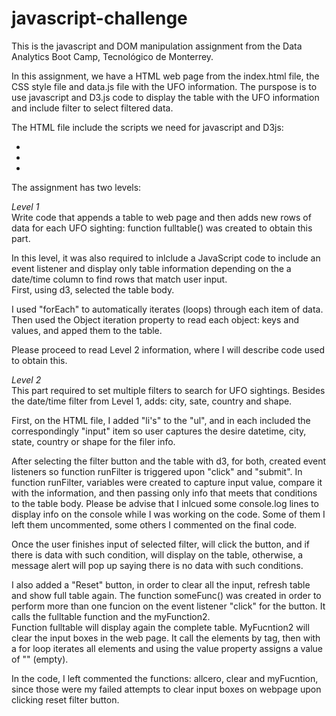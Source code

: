 # javascript-challenge


This is the javascript and DOM manipulation assignment from the Data Analytics Boot Camp, Tecnológico de Monterrey.  

In this assignment, we have a HTML web page from the index.html file, the CSS style file and data.js file with the UFO information.  The purspose is to use javascript and D3.js code to display the table with the UFO information and include filter to select filtered data.

The HTML file include the scripts we need for javascript and D3js:  
  * <script src="https://cdnjs.cloudflare.com/ajax/libs/d3/4.11.0/d3.js"></script>  
  * <script src="static/js/data.js"></script>  
  * <script src="static/js/app.js"></script>  

The assignment has two levels:

*Level 1*  
Write code that appends a table to web page and then adds new rows of data for each UFO sighting: function fulltable() was created to obtain this part. 

In this level, it was also required to inlclude a JavaScript code to include an event listener and display only table information depending on the  a date/time column to find rows that match user input.  
First, using d3, selected the table body.

I used "forEach" to automatically iterates (loops) through each item of data.  Then used the Object iteration property to read each object: keys and values, and apped them to the table. 

Please proceed to read Level 2 information, where I will describe code used to obtain this.  

*Level 2*  
This part required to set multiple filters to search for UFO sightings.  Besides the date/time filter from Level 1, adds: city, sate, country and shape.

First, on the HTML file, I added  "li's" to the "ul", and in each included the correspondingly "input" item so user captures the desire datetime, city, state, country or shape for the filer info.  

After selecting the filter button and the table with d3, for both, created event listeners so function runFilter is triggered upon "click" and "submit". In function runFilter, variables were created to capture input value, compare it with the information, and then passing only info that meets that conditions to the table body. Please be advise that I inlcued some console.log lines to display info on the console while I was working on the code.  Some of them I left them uncommented, some others I commented on the final code.  

Once the user finishes input of selected filter, will click the button, and if there is data with such condition, will display on the table, otherwise, a message alert will pop up saying there is no data with such conditions.  

I also added a "Reset" button, in order to clear all the input, refresh table and show full table again. 
The function someFunc() was created in order to perform more than one funcion on the event listener "click" for the button. It calls the fulltable function and the myFunction2.  
Function fulltable will display again the complete table.  MyFucntion2 will clear the input boxes in the web page. It call the elements by tag, then with a for loop iterates all elements and using the value property assigns a value of "" (empty).  

In the code, I left commented the functions: allcero, clear and myFucntion, since those were my failed attempts to clear input boxes on webpage upon clicking reset filter button.





